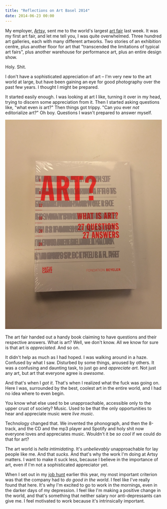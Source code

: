 ```yaml
---
title: "Reflections on Art Basel 2014"
date: 2014-06-23 00:00
---
```


<import><p>My employer, <a href="http://artsy.net">Artsy</a>, sent me to the world's largest <a href="https://www.artbasel.com">art fair</a> last week. It was my first art fair, and let me tell you, I was quite overwhelmed. Three hundred art galleries, each with many different artworks. Two stories of an exhibition centre, plus another floor for art that "transcended the limitations of typical art fairs", plus another warehouse for performance art, plus an entire design show. </p>

<p>Holy. Shit. </p>

<p>I don't have a sophisticated appreciation of art – I'm very new to the art world at large, but have been gaining an eye for good photography over the past few years. I thought I might be prepared.</p>

<p>It started easily enough. I was looking at art I like, turning it over in my head, trying to discern some appreciation from it. Then I started asking questions like, "what even <em>is</em> art?" Then things got trippy. "Can you ever <em>not</em> editorialize art?" Oh boy. Questions I wasn't prepared to answer myself. </p>
<img src="/img/import/blog/reflections-on-art-basel-2014/3BB7D2EAFD1D43788D8B7C9A6A54A09A.jpg" class="img-responsive"><p>The art fair handed out a handy book claiming to have questions and their respective answers. What is art? Well, we don't know. All we know for sure is that art is <em>appreciated</em>. And so on. </p>

<p>It didn't help as much as I had hoped. I was walking around in a haze. Confused by what I saw. Disturbed by some things, aroused by others. It was a confusing and daunting task, to just go and <em>appreciate art</em>. Not just any art, but art that everyone agree is <em>awesome</em>. </p>

<p>And that's when I <em>got it</em>. That's when I realized what the fuck was going on. Here I was, surrounded by the best, coolest art in the entire world, and I had no idea where to even begin.</p>

<p>You know what else used to be unapproachable, accessible only to the upper crust of society? Music. Used to be that the only opportunities to hear and appreciate music were <em>live music</em>.</p>

<p>Technology changed that. We invented the phonograph, and then the 8-track, and the CD and the mp3 player and Spotify and holy shit now everyone loves and appreciates music. Wouldn't it be <em>so cool</em> if we could do that for art? </p>

<p>The art world is <em>hella intimidating</em>. It's <em>unbelievably</em> unapproachable for lay people like me. And that <em>sucks</em>. And that's why the work I'm doing at Artsy matters. I want to make it suck less, because I believe in the importance of art, even if I'm not a sophisticated appreciator yet. </p>

<p>When I set out in my <a href="http://ashfurrow.com/blog/job-hunt">job hunt</a> earlier this year, my most important criterion was that the company had to <em>do good in the world</em>. I feel like I've really found that here. It's why I'm excited to go to work in the mornings, even in the darker days of my depression. I feel like I'm making a positive change in the world, and that's something that neither salary nor anti-depressants can give me. I feel motivated to work because it's intrinsically important. </p></import>

<!-- more -->

